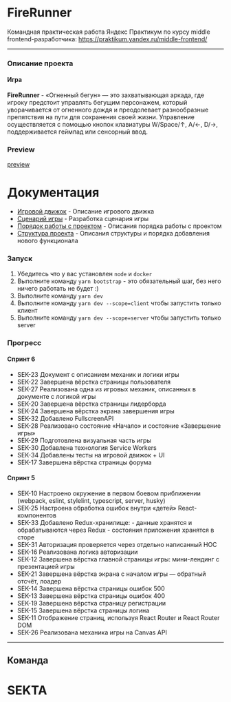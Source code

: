# FireRunner

Командная практическая работа Яндекс Практикум по курсу middle frontend-разработчика:
https://praktikum.yandex.ru/middle-frontend/

--------------------------------------------

### Описание проекта

#### Игра

**FireRunner** - «Огненный бегун» — это захватывающая аркада, где игроку предстоит управлять бегущим персонажем, 
который уворачивается от огненного дождя и преодолевает разнообразные препятствия на пути для сохранения своей жизни.
Управление осуществляется с помощью кнопок клавиатуры W/Space/↑, A/←, D/→, поддерживается геймпад или сенсорный ввод.

### Preview
[preview](https://www.youtube.com/watch?v=sctMx054gM0)

# Документация

- [Игровой движок](docs/GAME_ENGINE.md) - Описание игрового движка
- [Сценарий игры](docs/SCENARIO.md) - Разработка сценария игры
- [Порядок работы с проектом](docs/WORK_FLOW.md) - Описания порядка работы с проектом
- [Структура проекта](docs/PROJECT_STRUCT.md) - Описания структуры и порядка добавления нового функционала

### Запуск

1. Убедитесь что у вас установлен `node` и `docker`
2. Выполните команду `yarn bootstrap` - это обязательный шаг, без него ничего работать не будет :)
3. Выполните команду `yarn dev`
3. Выполните команду `yarn dev --scope=client` чтобы запустить только клиент
4. Выполните команду `yarn dev --scope=server` чтобы запустить только server

### Прогресс

#### Спринт 6

- SEK-23 Документ с описанием механик и логики игры
- SEK-22 Завершена вёрстка страницы пользователя
- SEK-27 Реализована одна из игровых механик, описанных в документе с логикой игры
- SEK-20 Завершена вёрстка страницы лидерборда
- SEK-24 Завершена вёрстка экрана завершения игры
- SEK-32 Добавлено FullscreenAPI
- SEK-28 Реализовано состояние «Начало» и состояние «Завершение игры»
- SEK-29 Подготовлена визуальная часть игры
- SEK-30 Добавлена технология Service Workers
- SEK-34 Добавлены тесты на игровой движок + UI
- SEK-17 Завершена вёрстка страницы форума

#### Спринт 5

- SEK-10 Настроено окружение в первом боевом приближении (webpack, eslint, stylelint, typescript, server, husky)
- SEK-25 Настроена обработка ошибок внутри «детей» React-компонентов
- SEK-33 Добавлено Redux-хранилище: - данные хранятся и обрабатываются через Redux - состояния приложения хранятся в сторе
- SEK-31 Авторизация проверяется через отдельно написанный НОС
- SEK-16 Реализована логика авторизации
- SEK-12 Завершена вёрстка главной страницы игры: мини-лендинг с презентацией игры
- SEK-21 Завершена вёрстка экрана с началом игры — обратный отсчёт, лоадер
- SEK-14 Завершена вёрстка страницы ошибок 500
- SEK-13 Завершена вёрстка страницы ошибок 400
- SEK-19 Завершена вёрстка страницу регистрации
- SEK-15 Завершена вёрстка страницы логина
- SEK-11 Отображение страниц, используя React Router и React Router DOM
- SEK-26 Реализована механика игры на Canvas API

---

## Команда

# SEKTA
